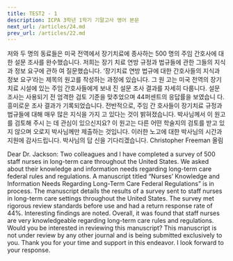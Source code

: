 ```yaml
---
title: TEST2 - 1
description: ICPA 3학년 1학기 기말고사 영어 본문
next_url: /articles/24.md
prev_url: /articles/22.md
---
```


저와 두 명의 동료들은 미국 전역에서 장기치료에 종사하는 500 명의 주임 간호사에 대한 설문 조사를 완수했습니다. 저희는 장기 치료 연방 규정과 법규들에 관한 그들의 지식과 정보 요구에 관하 여 질문했습니다. ‘장기치료 연방 법규에 대한 간호사들의 지식과 정보 요구’라는 제목의 원고를 작성하는 과정에 있습니다. 그 원 고는 미국 전역의 장기치료 시설에 있는 주임 간호사들에게 보내 진 설문 조사 결과를 자세히 다룹니다. 설문 조사는 사용되기 전 엄격한 검토 기준을 맞추었으며 44퍼센트의 응답률을 보였습니 다. 흥미로운 조사 결과가 기록되었습니다. 전반적으로, 주임 간 호사들이 장기치료 규정과 법규들에 대해 매우 많은 지식을 가지 고 있다는 것이 밝혀졌습니다. 박사님께서 이 원고를 검토해 주시 는 데 관심이 있으신지요? 이 원고는 다른 어떤 학술지의 검토를 받고 있지 않으며 오로지 박사님께만 제출하는 것입니다. 이러한 노고에 대한 박사님의 시간과 지원에 감사드립니다. 박사님의 답 신을 기다리겠습니다. Christopher Freeman 올림

Dear Dr. Jackson: Two colleagues and I have completed a survey of 500 staff nurses in long-term care throughout the United States. We asked about their knowledge and information needs regarding long-term care federal rules and regulations. A manuscript titled “Nurses’ Knowledge and Information Needs Regarding Long-Term Care Federal Regulations” is in process. The manuscript details the results of a survey sent to staff nurses in long-term care settings throughout the United States. The survey met rigorous review standards before use and had a return response rate of 44%. Interesting findings are noted. Overall, it was found that staff nurses are very knowledgeable regarding long-term care rules and regulations. Would you be interested in reviewing this manuscript? This manuscript is not under review by any other journal and is being submitted exclusively to you. Thank you for your time and support in this endeavor. I look forward to your response.
